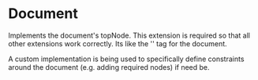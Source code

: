 # Document

Implements the document's topNode. This extension is required so that all other extensions work correctly. Its like the '<body>' tag for the document.

A custom implementation is being used to specifically define constraints around the document (e.g. adding required nodes) if need be.